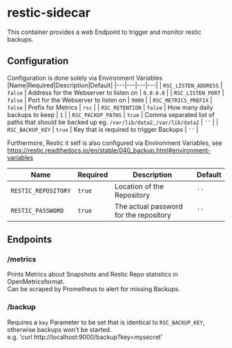 # restic-sidecar

This container provides a web Endpoint to trigger and monitor restic backups.

## Configuration
Configuration is done solely via Environment Variables
|Name|Required|Description|Default|
|---|---|---|---|
| `RSC_LISTEN_ADDRESS` | `false` | Address for the Webserver to listen on | `0.0.0.0` |
| `RSC_LISTEN_PORT` | `false` | Port for the Webserver to listen on  | `9000` |
| `RSC_METRICS_PREFIX` | `false` | Prefix for Metrics | `rsc` |
| `RSC_RETENTION` | `false` | How many daily backups to keep | `1` |
| `RSC_PACKUP_PATHS` | `true` | Comma separated list of paths that should be backed up eg. `/var/lib/data2,/var/lib/data2` | `''` |
| `RSC_BACKUP_KEY` | `true` | Key that is required to trigger Backups | `''` |

Furthermore, Restic it self is also configured via Environment Variables, see https://restic.readthedocs.io/en/stable/040_backup.html#environment-variables  

|Name|Required|Description|Default|
|---|---|---|---|
|`RESTIC_REPOSITORY`|`true`| Location of the Repository |`''`|
|`RESTIC_PASSWORD`|`true`| The actual password for the repository |`''`|

## Endpoints
### /metrics
Prints Metrics about Snapshots and Restic Repo statistics in OpenMetricsformat.  
Can be scraped by Prometheus to alert for missing Backups.
### /backup
Requires a `key` Parameter to be set that is identical to `RSC_BACKUP_KEY`, otherwise backups won't be started.  
e.g. 'curl http://localhost:9000/backup?key=mysecret'